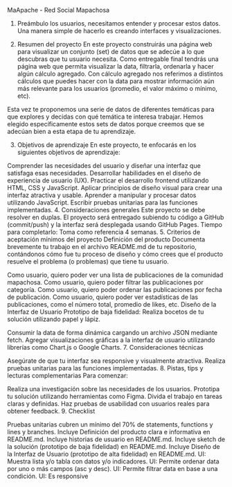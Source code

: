 MaApache - Red Social Mapachosa
1. Preámbulo
los usuarios, necesitamos entender y procesar estos datos. Una manera simple de hacerlo es creando interfaces y visualizaciones.

2. Resumen del proyecto
En este proyecto construirás una página web para visualizar un conjunto (set) de datos que se adecúe a lo que descubras que tu usuario necesita. Como entregable final tendrás una página web que permita visualizar la data, filtrarla, ordenarla y hacer algún cálculo agregado. Con cálculo agregado nos referimos a distintos cálculos que puedes hacer con la data para mostrar información aún más relevante para los usuarios (promedio, el valor máximo o mínimo, etc).

Esta vez te proponemos una serie de datos de diferentes temáticas para que explores y decidas con qué temática te interesa trabajar. Hemos elegido específicamente estos sets de datos porque creemos que se adecúan bien a esta etapa de tu aprendizaje.

3. Objetivos de aprendizaje
En este proyecto, te enfocarás en los siguientes objetivos de aprendizaje:

Comprender las necesidades del usuario y diseñar una interfaz que satisfaga esas necesidades.
Desarrollar habilidades en el diseño de experiencia de usuario (UX).
Practicar el desarrollo frontend utilizando HTML, CSS y JavaScript.
Aplicar principios de diseño visual para crear una interfaz atractiva y usable.
Aprender a manipular y procesar datos utilizando JavaScript.
Escribir pruebas unitarias para las funciones implementadas.
4. Consideraciones generales
Este proyecto se debe resolver en duplas.
El proyecto será entregado subiendo tu código a GitHub (commit/push) y la interfaz será desplegada usando GitHub Pages.
Tiempo para completarlo: Toma como referencia 4 semanas.
5. Criterios de aceptación mínimos del proyecto
Definición del producto
Documenta brevemente tu trabajo en el archivo README.md de tu repositorio, contándonos cómo fue tu proceso de diseño y cómo crees que el producto resuelve el problema (o problemas) que tiene tu usuario.

Como usuario, quiero poder ver una lista de publicaciones de la comunidad mapachosa.
Como usuario, quiero poder filtrar las publicaciones por categoría.
Como usuario, quiero poder ordenar las publicaciones por fecha de publicación.
Como usuario, quiero poder ver estadísticas de las publicaciones, como el número total, promedio de likes, etc.
Diseño de la Interfaz de Usuario
Prototipo de baja fidelidad: Realiza bocetos de tu solución utilizando papel y lápiz.



Consumir la data de forma dinámica cargando un archivo JSON mediante fetch.
Agregar visualizaciones gráficas a la interfaz de usuario utilizando librerías como Chart.js o Google Charts.
7. Consideraciones técnicas

Asegúrate de que tu interfaz sea responsive y visualmente atractiva.
Realiza pruebas unitarias para las funciones implementadas.
8. Pistas, tips y lecturas complementarias
Para comenzar:

Realiza una investigación sobre las necesidades de los usuarios.
Prototipa tu solución utilizando herramientas como Figma.
Divida el trabajo en tareas claras y definidas.
Haz pruebas de usabilidad con usuarios reales para obtener feedback.
9. Checklist
 
 Pruebas unitarias cubren un mínimo del 70% de statements, functions y lines y branches.
 Incluye Definición del producto clara e informativa en README.md.
 Incluye historias de usuario en README.md.
 Incluye sketch de la solución (prototipo de baja fidelidad) en README.md.
 Incluye Diseño de la Interfaz de Usuario (prototipo de alta fidelidad) en README.md.
 UI: Muestra lista y/o tabla con datos y/o indicadores.
 UI: Permite ordenar data por uno o más campos (asc y desc).
 UI: Permite filtrar data en base a una condición.
 UI: Es responsive

